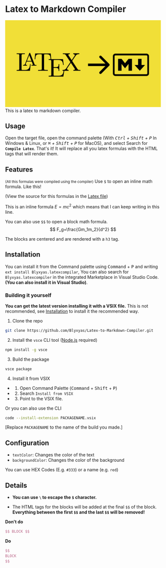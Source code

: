 # Latex to Markdown Compiler

<img src="https://raw.githubusercontent.com/Blyxyas/Latex-to-Markdown-Compiler/master/images/logo.png" />
This is a latex to markdown compiler.

## Usage

Open the target file, open the command palette (With *<kbd>Ctrl</kbd> + <kbd>Shift</kbd> + <kbd>P</kbd>* In Windows & Linux, or *<kbd>⌘</kbd> + <kbd>Shift</kbd> + <kbd>P</kbd>* for MacOS), and select Search for **`Compile Latex`**. That's it! It will replace all you latex formulas with the HTML tags that will render them.

## Features

<small>(All this formulas were compiled using the compiler)</small>
Use `$` to open an inline math formula. Like this!

(View the source for this formulas in the [Latex file](https://github.com/Blyxyas/Latex-to-Markdown-Compiler/blob/master/formulas.tex))

This is an inline formula $E=mc^2$ which means that I can keep writing in this line.

You can also use `$$` to open a block math formula.
$$
F_g=\frac{Gm_1m_2}{d^2}
$$

The blocks are centered and are rendered with a `h3` tag.

## Installation

You can install it from the Command palette using <kbd>Command</kbd> + <kbd>P</kbd> and writing `ext install Blyxyas.latexcompilar`, You can also search for `Blyxyas.latexcompiler` in the integrated Marketplace in Visual Studio Code. **(You can also install it in Visual Studio)**.

### Building it yourself

**You can get the latest version installing it with a VSIX file.**
This is not recommended, see [Installation](#Installation) to install it the recommended way.

1. Clone the repo


```bash
git clone https://github.com/Blyxyas/Latex-to-Markdown-Compiler.git
```

2. Install the `vsce` CLI tool ([Node.js](https://nodejs.org/en/) required)

```bash
npm install -g vsce
```

3. Build the package


```bash
vsce package
```

4. Install it from VSIX

-  1. Open Command Palette (<kbd>Command</kbd> + <kbd>Shift</kbd> + <kbd>P</kbd>)
-  2. Search `Install from VSIX`
-  3. Point to the VSIX file.

Or you can also use the CLI


```bash
code --install-extension PACKAGENAME.vsix
```

\[Replace `PACKAGENAME` to the name of the build you made.]

## Configuration

- `textColor`: Changes the color of the text
- `backgroundColor`: Changes the color of the background

You can use HEX Codes (E.g. `#333`) or a name (e.g. `red`)

## Details

* **You can use `\` to escape the `$` character.**

* The HTML tags for the blocks will be added at the final `$$` of the block. **Everything between the first `$$` and the last `$$` will be removed!**

**Don't do**
```latex
$$ BLOCK $$
```
**Do**
```latex
$$
BLOCK
$$
```